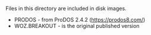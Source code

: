 Files in this directory are included in disk images.

* PRODOS - from ProDOS 2.4.2 (https://prodos8.com/)
* WOZ.BREAKOUT - is the original published version
